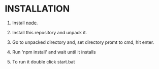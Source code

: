 # INSTALLATION

1. Install [node](https://nodejs.org/).

2. Install this repository and unpack it.

3. Go to unpacked directory and, set directory promt to cmd, hit enter.

4. Run 'npm install' and wait until it installs

5. To run it double click start.bat